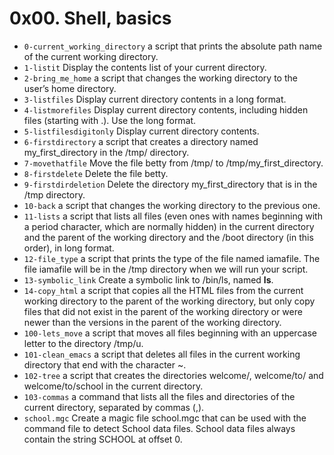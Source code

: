 # 0x00. Shell, basics
- `0-current_working_directory` a script that prints the absolute path name of the current working directory.
- `1-listit` Display the contents list of your current directory.
- `2-bring_me_home` a script that changes the working directory to the user’s home directory.
- `3-listfiles` Display current directory contents in a long format.
- `4-listmorefiles` Display current directory contents, including hidden files (starting with .). Use the long format.
- `5-listfilesdigitonly` Display current directory contents.
- `6-firstdirectory` a script that creates a directory named my_first_directory in the /tmp/ directory.
- `7-movethatfile` Move the file betty from /tmp/ to /tmp/my_first_directory.
- `8-firstdelete` Delete the file betty.
- `9-firstdirdeletion` Delete the directory my_first_directory that is in the /tmp directory.
- `10-back` a script that changes the working directory to the previous one.
- `11-lists` a script that lists all files (even ones with names beginning with a period character, which are normally hidden) in the current directory and the parent of the working directory and the /boot directory (in this order), in long format.
- `12-file_type` a script that prints the type of the file named iamafile. The file iamafile will be in the /tmp directory when we will run your script.
- `13-symbolic_link` Create a symbolic link to /bin/ls, named __ls__.
- `14-copy_html` a script that copies all the HTML files from the current working directory to the parent of the working directory, but only copy files that did not exist in the parent of the working directory or were newer than the versions in the parent of the working directory.
- `100-lets_move` a script that moves all files beginning with an uppercase letter to the directory /tmp/u.
- `101-clean_emacs` a script that deletes all files in the current working directory that end with the character ~.
- `102-tree` a script that creates the directories welcome/, welcome/to/ and welcome/to/school in the current directory.
- `103-commas` a command that lists all the files and directories of the current directory, separated by commas (,).
- `school.mgc` Create a magic file school.mgc that can be used with the command file to detect School data files. School data files always contain the string SCHOOL at offset 0.
